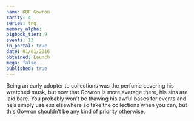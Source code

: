 ```yaml
---
name: KDF Gowron
rarity: 4
series: tng
memory_alpha:
bigbook_tier: 9
events: 13
in_portal: true
date: 01/01/2016
obtained: Launch
mega: false
published: true
---
```


Being an early adopter to collections was the perfume covering his wretched musk, but now that Gowron is more average there, his sins are laid bare. You probably won’t be thawing his awful bases for events and he’s simply useless elsewhere so take the collections when you can, but this Gowron shouldn’t be any kind of priority otherwise.
